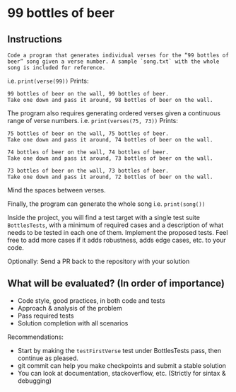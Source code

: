 # 99 bottles of beer
## Instructions
    Code a program that generates individual verses for the “99 bottles of beer” song given a verse number. A sample `song.txt` with the whole song is included for reference.
i.e.
`print(verse(99))`
Prints:
```
99 bottles of beer on the wall, 99 bottles of beer.
Take one down and pass it around, 98 bottles of beer on the wall.
```

The program also requires generating ordered verses given a continuous range of verse numbers.
 i.e.
`print(verses(75, 73))`
Prints:
```
75 bottles of beer on the wall, 75 bottles of beer.
Take one down and pass it around, 74 bottles of beer on the wall.

74 bottles of beer on the wall, 74 bottles of beer.
Take one down and pass it around, 73 bottles of beer on the wall.

73 bottles of beer on the wall, 73 bottles of beer.
Take one down and pass it around, 72 bottles of beer on the wall.
```
 
Mind the spaces between verses.

Finally, the program can generate the whole song
i.e.
`print(song())`

Inside the project, you will find a test target with a single test suite `BottlesTests`, with a minimum of required cases and a description of what needs to be tested in each one of them. Implement the proposed tests. 
	Feel free to add more cases if it adds robustness, adds edge cases, etc. to your code.

Optionally: Send a PR back to the repository with your solution

## What will be evaluated? (In order of importance)
* Code style, good practices, in both code and tests
* Approach & analysis of the problem
* Pass required tests 
* Solution completion with all scenarios

Recommendations:
* Start by making the `testFirstVerse` test under BottlesTests pass, then continue as pleased.
* git commit can help you make checkpoints and submit a stable solution
* You can look at documentation, stackoverflow, etc. (Strictly for sintax & debugging)





